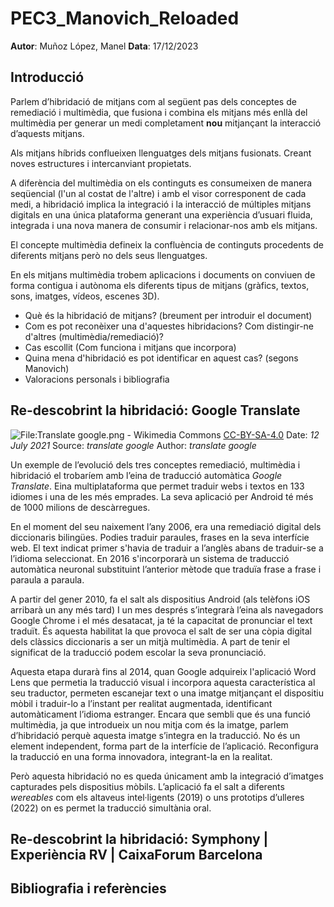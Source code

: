# PEC3_Manovich_Reloaded

**Autor**: Muñoz López, Manel
**Data**: 17/12/2023

## Introducció
Parlem d’hibridació de mitjans com al següent pas dels conceptes de remediació i multimèdia, que fusiona i combina els mitjans més enllà del multimèdia per generar un medi completament **nou** mitjançant la interacció d’aquests mitjans.

Als mitjans híbrids conflueixen llenguatges dels mitjans fusionats. Creant noves estructures i intercanviant propietats.  
  
A diferència del multimèdia on els continguts es consumeixen de manera seqüencial (l'un al costat de l'altre) i amb el visor corresponent de cada medi, a hibridació implica la integració i la interacció de múltiples mitjans digitals en una única plataforma generant una experiència d’usuari fluida, integrada i una nova manera de consumir i relacionar-nos amb els mitjans.
 

El concepte multimèdia defineix la confluència de continguts procedents de diferents mitjans però no dels seus llenguatges.

En els mitjans multimèdia trobem aplicacions i documents on conviuen de forma contigua i autònoma els diferents tipus de mitjans (gràfics, textos, sons, imatges, vídeos, escenes 3D).
-   Què és la hibridació de mitjans? (breument per introduir el document)
-   Com es pot reconèixer una d'aquestes hibridacions? Com distingir-ne d'altres (multimèdia/remediació)?
-   Cas escollit (Com funciona i mitjans que incorpora)
-   Quina mena d'hibridació es pot identificar en aquest cas? (segons Manovich)
-   Valoracions personals i bibliografia

##  Re-descobrint la hibridació: Google Translate

![File:Translate google.png - Wikimedia Commons](https://upload.wikimedia.org/wikipedia/commons/c/c4/Translate_google.png)
[CC-BY-SA-4.0](https://commons.wikimedia.org/wiki/Category:CC-BY-SA-4.0 "Category:CC-BY-SA-4.0")
Date: *12 July 2021*
Source: *translate google*
Author: *translate google*

Un exemple de l’evolució dels tres conceptes remediació, multimèdia i hibridació el trobaríem amb l’eina de traducció automàtica *Google Translate*. Eina multiplataforma que permet traduir webs i textos en 133 idiomes i una de les més emprades. La seva aplicació per Android té més de 1000 milions de descàrregues.  
  
En el moment del seu naixement l’any 2006, era una remediació digital dels diccionaris bilingües. Podies traduir paraules, frases en la seva interfície web. El text indicat primer s'havia de traduir a l’anglès abans de traduir-se a l’idioma seleccionat. En 2016 s'incorporarà un sistema de traducció automàtica neuronal substituint l’anterior mètode que traduïa frase a frase i paraula a paraula.
  
A partir del gener 2010, fa el salt als dispositius Android (als telèfons iOS arribarà un any més tard) I un mes després s’integrarà l’eina als navegadors Google Chrome i el més desatacat, ja té la capacitat de pronunciar el text traduït. És aquesta habilitat la que provoca el salt de ser una còpia digital dels clàssics diccionaris a ser un mitjà multimèdia. A part de tenir el significat de la traducció podem escolar la seva pronunciació.

 Aquesta etapa durarà fins al 2014, quan Google adquireix l'aplicació Word Lens que permetia la traducció visual i incorpora aquesta característica al seu traductor, permeten escanejar text o una imatge mitjançant el dispositiu mòbil i traduir-lo a l’instant per realitat augmentada, identificant automàticament l’idioma estranger. Encara que sembli que és una funció multimèdia, ja que introdueix un nou mitja com és la imatge, parlem d’hibridació perquè aquesta imatge s’integra en la traducció. No és un element independent, forma part de la interfície de l’aplicació. Reconfigura la traducció en una forma innovadora, integrant-la en la realitat.  
  

Però aquesta hibridació no es queda únicament amb la integració d’imatges capturades pels dispositius mòbils. L’aplicació fa el salt a diferents *wereables* com els altaveus intel·ligents (2019) o uns prototips d’ulleres (2022) on es permet la traducció simultània oral.

##  Re-descobrint la hibridació: Symphony | Experiència RV | CaixaForum Barcelona
## Bibliografia i referències
